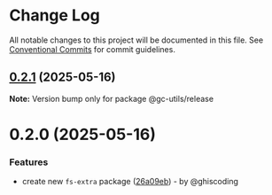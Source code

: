 # Change Log

All notable changes to this project will be documented in this file.
See [Conventional Commits](https://conventionalcommits.org) for commit guidelines.

## [0.2.1](https://github.com/ghiscoding/gc-utils/compare/v0.2.0...v0.2.1) (2025-05-16)

**Note:** Version bump only for package @gc-utils/release

# 0.2.0 (2025-05-16)

### Features

* create new `fs-extra` package ([26a09eb](https://github.com/ghiscoding/gc-utils/commit/26a09eba19715e1edf4c315064cdaaedb6c80eb6)) - by @ghiscoding
